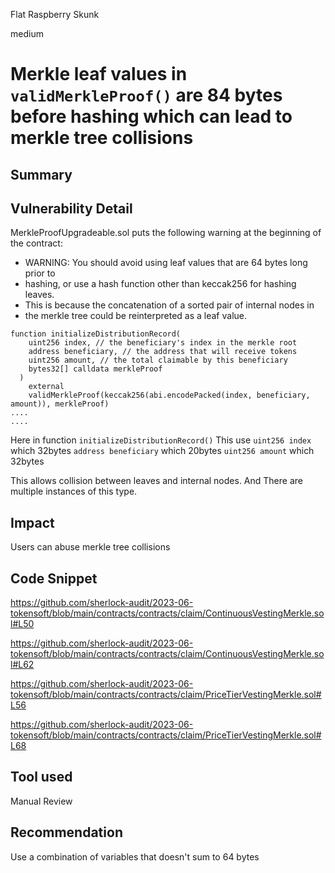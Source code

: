 Flat Raspberry Skunk

medium

# Merkle leaf values in `validMerkleProof()` are 84 bytes before hashing which can lead to merkle tree collisions

## Summary

## Vulnerability Detail
MerkleProofUpgradeable.sol puts the following warning at the beginning of the contract:
* WARNING: You should avoid using leaf values that are 64 bytes long prior to
 * hashing, or use a hash function other than keccak256 for hashing leaves.
 * This is because the concatenation of a sorted pair of internal nodes in
 * the merkle tree could be reinterpreted as a leaf value.

```solidity
function initializeDistributionRecord(
    uint256 index, // the beneficiary's index in the merkle root
    address beneficiary, // the address that will receive tokens
    uint256 amount, // the total claimable by this beneficiary
    bytes32[] calldata merkleProof
  )
    external
    validMerkleProof(keccak256(abi.encodePacked(index, beneficiary, amount)), merkleProof)
....
....
```
Here in function `initializeDistributionRecord()` This use 
`uint256 index` which 32bytes
`address beneficiary` which 20bytes
`uint256 amount` which 32bytes

This allows collision between leaves and internal nodes.
And There are multiple instances of this type.
## Impact
Users can abuse merkle tree collisions
## Code Snippet
https://github.com/sherlock-audit/2023-06-tokensoft/blob/main/contracts/contracts/claim/ContinuousVestingMerkle.sol#L50

https://github.com/sherlock-audit/2023-06-tokensoft/blob/main/contracts/contracts/claim/ContinuousVestingMerkle.sol#L62

https://github.com/sherlock-audit/2023-06-tokensoft/blob/main/contracts/contracts/claim/PriceTierVestingMerkle.sol#L56

https://github.com/sherlock-audit/2023-06-tokensoft/blob/main/contracts/contracts/claim/PriceTierVestingMerkle.sol#L68
## Tool used

Manual Review

## Recommendation
Use a combination of variables that doesn't sum to 64 bytes